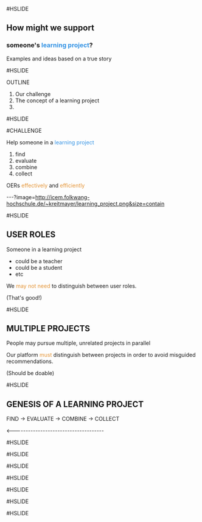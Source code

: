 #HSLIDE

## How might we support
### someone's <span style="color:#3694e4">learning project</span>?

Examples and ideas based on a true story

#HSLIDE

OUTLINE
1. Our challenge
2. The concept of a learning project
3. 


#HSLIDE

#CHALLENGE

Help someone in a <span style="color:#3694e4">learning project</span>
1. find
2. evaluate
3. combine
4. collect

OERs <span style="color:#e49436">effectively</span> and <span style="color:#e49436">efficiently</span>


---?image=http://icem.folkwang-hochschule.de/~kreitmayer/learning_project.png&size=contain

#HSLIDE

## USER ROLES

Someone in a learning project
* could be a teacher
* could be a student
* etc

We <span style="color:#e49436">may not need</span> to distinguish between user roles.

(That's good!)

#HSLIDE

## MULTIPLE PROJECTS

People may pursue multiple, unrelated projects in parallel

Our platform <span style="color:#e49436">must</span> distinguish between projects in order to avoid misguided recommendations.

(Should be doable)

#HSLIDE

## GENESIS OF A LEARNING PROJECT

FIND -> EVALUATE -> COMBINE -> COLLECT

<-------------------------------------


#HSLIDE

#HSLIDE

#HSLIDE

#HSLIDE

#HSLIDE

#HSLIDE

#HSLIDE

